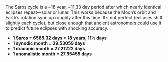 The Saros cycle is a ~18 year, ~11.33 day period after which nearly identical eclipses repeat—solar or lunar. This works because the Moon’s orbit and Earth’s rotation sync up roughly after this time. It’s not perfect (eclipses shift slightly each cycle), but close enough that ancient astronomers could use it to predict future eclipses with shocking accuracy.

- **1 Saros = 6585.32 days ≈ 18 years, 11⅓ days**
- **1 synodic month = 29.53059 days**
- **1 draconic month = 27.21222 days**
- **1 anomalistic month = 27.55455 days**
